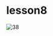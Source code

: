 # lesson8
![38](https://user-images.githubusercontent.com/88095232/154804671-ab83bccc-7f91-4382-a5a2-4e250aca7c1a.PNG)
